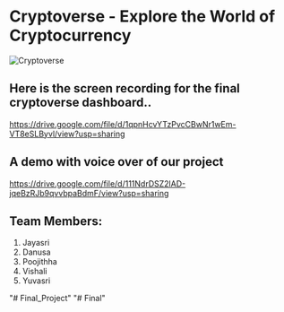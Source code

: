 # Cryptoverse - Explore the World of Cryptocurrency

![Cryptoverse](https://i.ibb.co/8gh5Jc8/image.png)



## Here is the screen recording for the final cryptoverse dashboard..
https://drive.google.com/file/d/1qpnHcvYTzPvcCBwNr1wEm-VT8eSLByvl/view?usp=sharing

## A demo with voice over of our project
https://drive.google.com/file/d/111NdrDSZ2lAD-jqeBzRJb9qvvbpaBdmF/view?usp=sharing


## Team Members:
1. Jayasri
2. Danusa
3. Poojithha
4. Vishali
5. Yuvasri


"# Final_Project" 
"# Final" 
